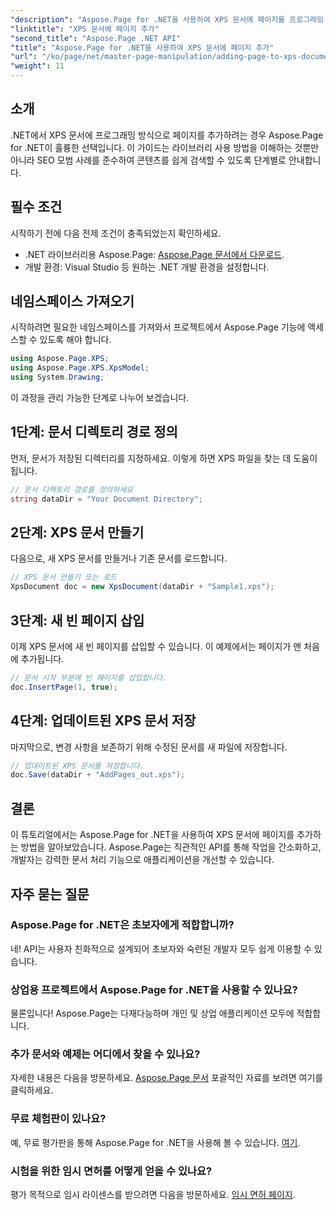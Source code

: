 ```yaml
---
"description": "Aspose.Page for .NET을 사용하여 XPS 문서에 페이지를 프로그래밍 방식으로 추가하는 방법을 알아보세요. 이 종합 가이드에서는 필수 구성 요소, 코드 예제, FAQ를 다룹니다."
"linktitle": "XPS 문서에 페이지 추가"
"second_title": "Aspose.Page .NET API"
"title": "Aspose.Page for .NET을 사용하여 XPS 문서에 페이지 추가"
"url": "/ko/page/net/master-page-manipulation/adding-page-to-xps-document/"
"weight": 11
---
```


## 소개

.NET에서 XPS 문서에 프로그래밍 방식으로 페이지를 추가하려는 경우 Aspose.Page for .NET이 훌륭한 선택입니다. 이 가이드는 라이브러리 사용 방법을 이해하는 것뿐만 아니라 SEO 모범 사례를 준수하여 콘텐츠를 쉽게 검색할 수 있도록 단계별로 안내합니다.

## 필수 조건

시작하기 전에 다음 전제 조건이 충족되었는지 확인하세요.

- .NET 라이브러리용 Aspose.Page: [Aspose.Page 문서에서 다운로드](https://reference.aspose.com/page/net/).
- 개발 환경: Visual Studio 등 원하는 .NET 개발 환경을 설정합니다.

## 네임스페이스 가져오기

시작하려면 필요한 네임스페이스를 가져와서 프로젝트에서 Aspose.Page 기능에 액세스할 수 있도록 해야 합니다.

```csharp
using Aspose.Page.XPS;
using Aspose.Page.XPS.XpsModel;
using System.Drawing;
```

이 과정을 관리 가능한 단계로 나누어 보겠습니다.

## 1단계: 문서 디렉토리 경로 정의

먼저, 문서가 저장된 디렉터리를 지정하세요. 이렇게 하면 XPS 파일을 찾는 데 도움이 됩니다.

```csharp
// 문서 디렉토리 경로를 정의하세요
string dataDir = "Your Document Directory";
```

## 2단계: XPS 문서 만들기

다음으로, 새 XPS 문서를 만들거나 기존 문서를 로드합니다.

```csharp
// XPS 문서 만들기 또는 로드
XpsDocument doc = new XpsDocument(dataDir + "Sample1.xps");
```

## 3단계: 새 빈 페이지 삽입

이제 XPS 문서에 새 빈 페이지를 삽입할 수 있습니다. 이 예제에서는 페이지가 맨 처음에 추가됩니다.

```csharp
// 문서 시작 부분에 빈 페이지를 삽입합니다.
doc.InsertPage(1, true);
```

## 4단계: 업데이트된 XPS 문서 저장

마지막으로, 변경 사항을 보존하기 위해 수정된 문서를 새 파일에 저장합니다.

```csharp
// 업데이트된 XPS 문서를 저장합니다.
doc.Save(dataDir + "AddPages_out.xps");
```

## 결론

이 튜토리얼에서는 Aspose.Page for .NET을 사용하여 XPS 문서에 페이지를 추가하는 방법을 알아보았습니다. Aspose.Page는 직관적인 API를 통해 작업을 간소화하고, 개발자는 강력한 문서 처리 기능으로 애플리케이션을 개선할 수 있습니다.

## 자주 묻는 질문

### Aspose.Page for .NET은 초보자에게 적합합니까?

네! API는 사용자 친화적으로 설계되어 초보자와 숙련된 개발자 모두 쉽게 이용할 수 있습니다.

### 상업용 프로젝트에서 Aspose.Page for .NET을 사용할 수 있나요?

물론입니다! Aspose.Page는 다재다능하며 개인 및 상업 애플리케이션 모두에 적합합니다.

### 추가 문서와 예제는 어디에서 찾을 수 있나요?

자세한 내용은 다음을 방문하세요. [Aspose.Page 문서](https://reference.aspose.com/page/net/) 포괄적인 자료를 보려면 여기를 클릭하세요.

### 무료 체험판이 있나요?

예, 무료 평가판을 통해 Aspose.Page for .NET을 사용해 볼 수 있습니다. [여기](https://releases.aspose.com/).

### 시험을 위한 임시 면허를 어떻게 얻을 수 있나요?

평가 목적으로 임시 라이센스를 받으려면 다음을 방문하세요. [임시 면허 페이지](https://purchase.conholdate.com/temporary-license/).